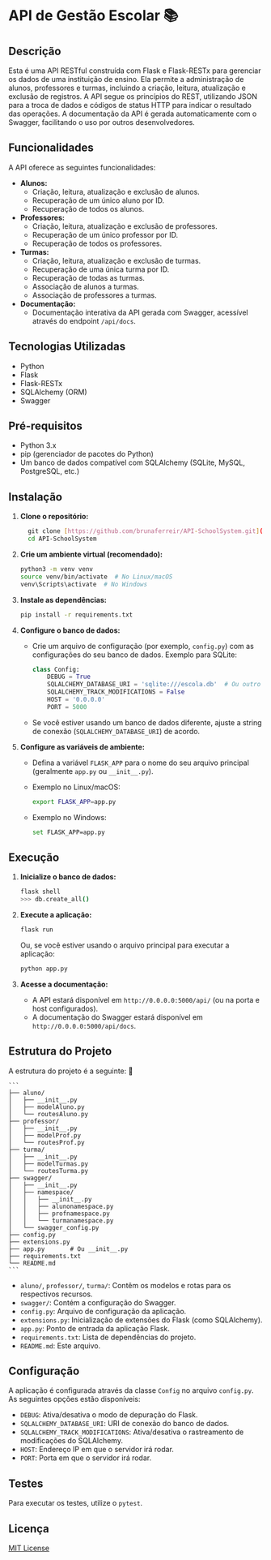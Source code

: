 # API de Gestão Escolar 📚

## Descrição

Esta é uma API RESTful construída com Flask e Flask-RESTx para gerenciar os dados de uma instituição de ensino. Ela permite a administração de alunos, professores e turmas, incluindo a criação, leitura, atualização e exclusão de registros. A API segue os princípios do REST, utilizando JSON para a troca de dados e códigos de status HTTP para indicar o resultado das operações. A documentação da API é gerada automaticamente com o Swagger, facilitando o uso por outros desenvolvedores.

## Funcionalidades

A API oferece as seguintes funcionalidades:

* **Alunos:**
    * Criação, leitura, atualização e exclusão de alunos.
    * Recuperação de um único aluno por ID.
    * Recuperação de todos os alunos.
* **Professores:**
    * Criação, leitura, atualização e exclusão de professores.
    * Recuperação de um único professor por ID.
    * Recuperação de todos os professores.
* **Turmas:**
    * Criação, leitura, atualização e exclusão de turmas.
    * Recuperação de uma única turma por ID.
    * Recuperação de todas as turmas.
    * Associação de alunos a turmas.
    * Associação de professores a turmas.
* **Documentação:**
    * Documentação interativa da API gerada com Swagger, acessível através do endpoint `/api/docs`.

## Tecnologias Utilizadas

* Python
* Flask
* Flask-RESTx
* SQLAlchemy (ORM)
* Swagger

## Pré-requisitos

* Python 3.x
* pip (gerenciador de pacotes do Python)
* Um banco de dados compatível com SQLAlchemy (SQLite, MySQL, PostgreSQL, etc.)

## Instalação

1.  **Clone o repositório:**

    ```bash
      git clone [https://github.com/brunaferreir/API-SchoolSystem.git](https://github.com/brunaferreir/API-SchoolSystem.git)
      cd API-SchoolSystem
    ```

2.  **Crie um ambiente virtual (recomendado):**

    ```bash
    python3 -m venv venv
    source venv/bin/activate  # No Linux/macOS
    venv\Scripts\activate  # No Windows
    ```

3.  **Instale as dependências:**

    ```bash
    pip install -r requirements.txt
    ```

4.  **Configure o banco de dados:**

    * Crie um arquivo de configuração (por exemplo, `config.py`) com as configurações do seu banco de dados. Exemplo para SQLite:

        ```python
        class Config:
            DEBUG = True
            SQLALCHEMY_DATABASE_URI = 'sqlite:///escola.db'  # Ou outro URI de banco de dados
            SQLALCHEMY_TRACK_MODIFICATIONS = False
            HOST = '0.0.0.0'
            PORT = 5000
        ```

    * Se você estiver usando um banco de dados diferente, ajuste a string de conexão (`SQLALCHEMY_DATABASE_URI`) de acordo.

5.  **Configure as variáveis de ambiente:**

    * Defina a variável `FLASK_APP` para o nome do seu arquivo principal (geralmente `app.py` ou `__init__.py`).

    * Exemplo no Linux/macOS:

        ```bash
        export FLASK_APP=app.py
        ```

    * Exemplo no Windows:

        ```bash
        set FLASK_APP=app.py
        ```

## Execução

1.  **Inicialize o banco de dados:**

    ```bash
    flask shell
    >>> db.create_all()
    ```

2.  **Execute a aplicação:**

    ```bash
    flask run
    ```

    Ou, se você estiver usando o arquivo principal para executar a aplicação:

    ```bash
    python app.py
    ```

3.  **Acesse a documentação:**

    * A API estará disponível em `http://0.0.0.0:5000/api/` (ou na porta e host configurados).
    * A documentação do Swagger estará disponível em `http://0.0.0.0:5000/api/docs`.

## Estrutura do Projeto

A estrutura do projeto é a seguinte:  📂

    ```
    ├── aluno/
    │   ├── __init__.py
    │   ├── modelAluno.py
    │   └── routesAluno.py
    ├── professor/
    │   ├── __init__.py
    │   ├── modelProf.py
    │   └── routesProf.py
    ├── turma/
    │   ├── __init__.py
    │   ├── modelTurmas.py
    │   └── routesTurma.py
    ├── swagger/
    │   ├── __init__.py
    │   ├── namespace/
    │   │   ├── __init__.py
    │   │   ├── alunonamespace.py
    │   │   ├── profnamespace.py
    │   │   └── turmanamespace.py
    │   └── swagger_config.py
    ├── config.py
    ├── extensions.py
    ├── app.py       # Ou __init__.py
    ├── requirements.txt
    └── README.md
    ```

* `aluno/`, `professor/`, `turma/`: Contêm os modelos e rotas para os respectivos recursos.
* `swagger/`: Contém a configuração do Swagger.
* `config.py`: Arquivo de configuração da aplicação.
* `extensions.py`: Inicialização de extensões do Flask (como SQLAlchemy).
* `app.py`: Ponto de entrada da aplicação Flask.
* `requirements.txt`: Lista de dependências do projeto.
* `README.md`: Este arquivo.

## Configuração

A aplicação é configurada através da classe `Config` no arquivo `config.py`. As seguintes opções estão disponíveis:

* `DEBUG`: Ativa/desativa o modo de depuração do Flask.
* `SQLALCHEMY_DATABASE_URI`: URI de conexão do banco de dados.
* `SQLALCHEMY_TRACK_MODIFICATIONS`: Ativa/desativa o rastreamento de modificações do SQLAlchemy.
* `HOST`: Endereço IP em que o servidor irá rodar.
* `PORT`: Porta em que o servidor irá rodar.

## Testes

Para executar os testes, utilize o `pytest`.

## Licença

[MIT License](https://opensource.org/licenses/MIT)
